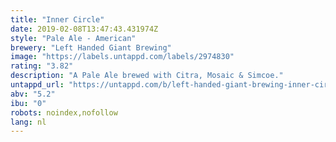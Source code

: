 ```yaml
---
title: "Inner Circle"
date: 2019-02-08T13:47:43.431974Z
style: "Pale Ale - American"
brewery: "Left Handed Giant Brewing"
image: "https://labels.untappd.com/labels/2974830"
rating: "3.82"
description: "A Pale Ale brewed with Citra, Mosaic & Simcoe."
untappd_url: "https://untappd.com/b/left-handed-giant-brewing-inner-circle/2974830"
abv: "5.2"
ibu: "0"
robots: noindex,nofollow
lang: nl
---
```

